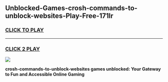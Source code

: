 
## Unblocked-Games-crosh-commands-to-unblock-websites-Play-Free-171lr
<h3>
<a href="https://premium76.site?title=crosh-commands-to-unblock-websites&ref=12A">CLICK TO PLAY</a></h3>
<hr>

<h3>
<a href="https://premium76.site?title=crosh-commands-to-unblock-websites&ref=12A">CLICK 2 PLAY</a>
  
</h3>

<a href="https://premium76.site?title=crosh-commands-to-unblock-websites&ref=12A"><img src="https://clearcache.store/games.png"></a>


**crosh-commands-to-unblock-websites games unblocked: Your Gateway to Fun and Accessible Online Gaming**
